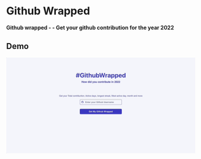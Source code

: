 # Github Wrapped 

**Github wrapped - - Get your github contribution for the year 2022**

## Demo

![Github Wrapped Demo](github_wrapped.gif)
